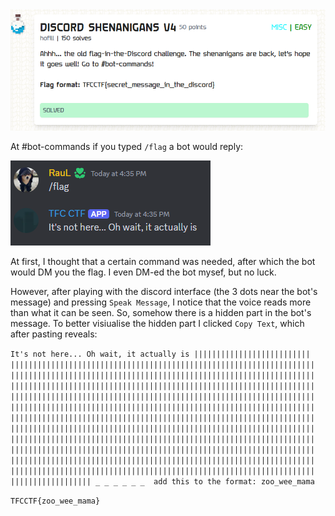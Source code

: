 <img src=".images/discord_shenanigans_v4.png">

At #bot-commands if you typed `/flag` a bot would reply:

<img src=".images/bot.png">

At first, I thought that a certain command was needed, after which the bot would DM you the flag. I even DM-ed the bot mysef, but no luck.

However, after playing with the discord interface (the 3 dots near the bot's message) and pressing `Speak Message`, I notice that the voice reads more than what it can be seen. So, somehow there is a hidden part in the bot's message. To better visiualise the hidden part I clicked `Copy Text`, which after pasting reveals:

`It's not here... Oh wait, it actually is ||​||||​||||​||||​||||​||||​||||​||||​||||​||||​||||​||||​||||​||||​||||​||||​||||​||||​||||​||||​||||​||||​||||​||||​||||​||||​||||​||||​||||​||||​||||​||||​||||​||||​||||​||||​||||​||||​||||​||||​||||​||||​||||​||||​||||​||||​||||​||||​||||​||||​||||​||||​||||​||||​||||​||||​||||​||||​||||​||||​||||​||||​||||​||||​||||​||||​||||​||||​||||​||||​||||​||||​||||​||||​||||​||||​||||​||||​||||​||||​||||​||||​||||​||||​||||​||||​||||​||||​||||​||||​||||​||||​||||​||||​||||​||||​||||​||||​||||​||||​||||​||||​||||​||||​||||​||||​||||​||||​||||​||||​||||​||||​||||​||||​||||​||||​||||​||||​||||​||||​||||​||||​||||​||||​||||​||||​||||​||||​||||​||||​||||​||||​||||​||||​||||​||||​||||​||||​||||​||||​||||​||||​||||​||||​||||​||||​||||​||||​||||​||||​||||​||||​||||​||||​||||​||||​||||​||||​||||​||||​||||​||||​||||​||||​||||​||||​||||​||||​||||​||||​||||​||||​||||​||||​||||​||||​||||​||||​||||​||||​||||​||||​||||​||||​||||​||||​||||​||||​||||​||||​||||​||||​||||​||||​||||​||||​||||​||||​|| _ _ _ _ _ _  add this to the format: zoo_wee_mama`

`TFCCTF{zoo_wee_mama}`

